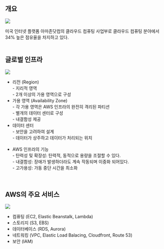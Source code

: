 ## 개요
![](https://a0.awsstatic.com/libra-css/images/logos/aws_logo_smile_1200x630.png)

미국 인터넷 플랫폼 아마존닷컴의 클라우드 컴퓨팅 사업부로  클라우드 컴퓨팅 분야에서 34% 높은 점유율을 차지하고 있다.
<br/><br/>

## 글로벌 인프라
![](https://media.licdn.com/dms/image/C4E12AQHEeXeergfi2g/article-cover_image-shrink_600_2000/0/1520168612005?e=2147483647&v=beta&t=4RYt-2KIvyXfkPlgLQ2IfupnQz64GzSpip3pBymJLvg)

- 리전 (Region)
<br/>-  지리적 영역<br/>-  2개 이상의 가용 영역으로 구성
- 가용 영역 (Availability Zone)
<br/> - 각 가용 영역은 AWS 인프라의 완전히 격리된 파티션
<br/> - 별개의 데이터 센터로 구성
<br/> - 내결함성 제공
- 데이터 센터
<br/> - 보안을 고려하여 설계
<br/> - 데이터가 상주하고 데이터가 처리되는 위치
<br/><br/>
- AWS 인프라의 기능
<br/>-  탄력성 및 확장성:  탄력적, 동적으로 용량을 조절할 수 있다.
<br/>-  내결함성: 장애가 발생하더라도 계속 작동되며 이중화 되어있다.
<br/> - 고가용성: 가동 중단 시간을 최소화
<br/>

## AWS의 주요 서비스
![](https://images.clickittech.com/2020/wp-content/uploads/2018/01/20201632/aws-services-1024x607.jpg)

- 컴퓨팅 (EC2, Elastic Beanstalk, Lambda)
- 스토리지 (S3, EBS)
- 데이터베이스 (RDS, Aurora)
- 네트워킹 (VPC, Elastic Load Balacing, Cloudfront, Route 53)
- 보안 (IAM)
<br/><br/><br/><br/><br/><br/>